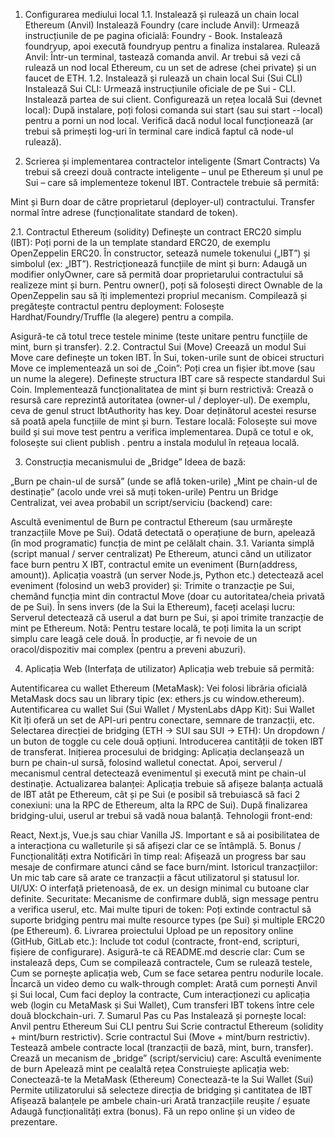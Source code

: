 

1. Configurarea mediului local
1.1. Instalează și rulează un chain local Ethereum (Anvil)
Instalează Foundry (care include Anvil):
Urmează instrucțiunile de pe pagina oficială: Foundry - Book.
Instalează foundryup, apoi execută foundryup pentru a finaliza instalarea.
Rulează Anvil:
Într-un terminal, tastează comanda anvil.
Ar trebui să vezi că rulează un nod local Ethereum, cu un set de adrese (chei private) și un faucet de ETH.
1.2. Instalează și rulează un chain local Sui (Sui CLI)
Instalează Sui CLI:
Urmează instrucțiunile oficiale de pe Sui - CLI.
Instalează partea de sui client.
Configurează un rețea locală Sui (devnet local):
După instalare, poți folosi comanda sui start (sau sui start --local) pentru a porni un nod local.
Verifică dacă nodul local funcționează (ar trebui să primești log-uri în terminal care indică faptul că node-ul rulează).


2. Scrierea și implementarea contractelor inteligente (Smart Contracts)
Va trebui să creezi două contracte inteligente – unul pe Ethereum și unul pe Sui – care să implementeze tokenul IBT. Contractele trebuie să permită:

Mint și Burn doar de către proprietarul (deployer-ul) contractului.
Transfer normal între adrese (funcționalitate standard de token).

2.1. Contractul Ethereum (solidity)
Definește un contract ERC20 simplu (IBT):
Poți porni de la un template standard ERC20, de exemplu OpenZeppelin ERC20.
În constructor, setează numele tokenului („IBT”) și simbolul (ex: „IBT”).
Restricționează funcțiile de mint și burn:
Adaugă un modifier onlyOwner, care să permită doar proprietarului contractului să realizeze mint și burn.
Pentru owner(), poți să folosești direct Ownable de la OpenZeppelin sau să îți implementezi propriul mecanism.
Compilează și pregătește contractul pentru deployment:
Folosește Hardhat/Foundry/Truffle (la alegere) pentru a compila.


Asigură-te că totul trece testele minime (teste unitare pentru funcțiile de mint, burn și transfer).
2.2. Contractul Sui (Move)
Creează un modul Sui Move care definește un token IBT. În Sui, token-urile sunt de obicei structuri Move ce implementează un soi de „Coin”:
Poți crea un fișier ibt.move (sau un nume la alegere).
Definește structura IBT care să respecte standardul Sui Coin<T>.
Implementează funcționalitatea de mint și burn restrictivă:
Crează o resursă care reprezintă autoritatea (owner-ul / deployer-ul). De exemplu, ceva de genul struct IbtAuthority has key.
Doar deținătorul acestei resurse să poată apela funcțiile de mint și burn.
Testare locală:
Folosește sui move build și sui move test pentru a verifica implementarea.
După ce totul e ok, folosește sui client publish . pentru a instala modulul în rețeaua locală.



3. Construcția mecanismului de „Bridge”
Ideea de bază:

„Burn pe chain-ul de sursă” (unde se află token-urile)
„Mint pe chain-ul de destinație” (acolo unde vrei să muți token-urile)
Pentru un Bridge Centralizat, vei avea probabil un script/serviciu (backend) care:

Ascultă evenimentul de Burn pe contractul Ethereum (sau urmărește tranzacțiile Move pe Sui).
Odată detectată o operațiune de burn, apelează (în mod programatic) funcția de mint pe celălalt chain.
3.1. Varianta simplă (script manual / server centralizat)
Pe Ethereum, atunci când un utilizator face burn pentru X IBT, contractul emite un eveniment (Burn(address, amount)).
Aplicația voastră (un server Node.js, Python etc.) detectează acel eveniment (folosind un web3 provider) și:
Trimite o tranzacție pe Sui, chemând funcția mint din contractul Move (doar cu autoritatea/cheia privată de pe Sui).
În sens invers (de la Sui la Ethereum), faceți același lucru:
Serverul detectează că userul a dat burn pe Sui, și apoi trimite tranzacție de mint pe Ethereum.
Notă: Pentru testare locală, te poți limita la un script simplu care leagă cele două. În producție, ar fi nevoie de un oracol/dispozitiv mai complex (pentru a preveni abuzuri).

4. Aplicația Web (Interfața de utilizator)
Aplicația web trebuie să permită:

Autentificarea cu wallet Ethereum (MetaMask):
Vei folosi librăria oficială MetaMask docs sau un library tipic (ex: ethers.js cu window.ethereum).
Autentificarea cu wallet Sui (Sui Wallet / MystenLabs dApp Kit):
Sui Wallet Kit îți oferă un set de API-uri pentru conectare, semnare de tranzacții, etc.
Selectarea direcției de bridging (ETH -> SUI sau SUI -> ETH):
Un dropdown / un buton de toggle cu cele două opțiuni.
Introducerea cantității de token IBT de transferat.
Inițierea procesului de bridging:
Aplicația declanșează un burn pe chain-ul sursă, folosind walletul conectat.
Apoi, serverul / mecanismul central detectează evenimentul și execută mint pe chain-ul destinație.
Actualizarea balanței:
Aplicația trebuie să afișeze balanța actuală de IBT atât pe Ethereum, cât și pe Sui (e posibil să trebuiască să faci 2 conexiuni: una la RPC de Ethereum, alta la RPC de Sui).
După finalizarea bridging-ului, userul ar trebui să vadă noua balanță.
Tehnologii front-end:

React, Next.js, Vue.js sau chiar Vanilla JS. Important e să ai posibilitatea de a interacționa cu walleturile și să afișezi clar ce se întâmplă.
5. Bonus / Funcționalități extra
Notificări în timp real: Afișează un progress bar sau mesaje de confirmare atunci când se face burn/mint.
Istoricul tranzacțiilor: Un mic tab care să arate ce tranzacții a făcut utilizatorul și statusul lor.
UI/UX: O interfață prietenoasă, de ex. un design minimal cu butoane clar definite.
Securitate: Mecanisme de confirmare dublă, sign message pentru a verifica userul, etc.
Mai multe tipuri de token: Poți extinde contractul să suporte bridging pentru mai multe resource types (pe Sui) și multiple ERC20 (pe Ethereum).
6. Livrarea proiectului
Upload pe un repository online (GitHub, GitLab etc.):
Include tot codul (contracte, front-end, scripturi, fișiere de configurare).
Asigură-te că README.md descrie clar:
Cum se instalează deps,
Cum se compilează contractele,
Cum se rulează testele,
Cum se pornește aplicația web,
Cum se face setarea pentru nodurile locale.
Încarcă un video demo cu walk-through complet:
Arată cum pornești Anvil și Sui local,
Cum faci deploy la contracte,
Cum interacționezi cu aplicația web (login cu MetaMask și Sui Wallet),
Cum transferi IBT tokens între cele două blockchain-uri.
7. Sumarul Pas cu Pas
Instalează și pornește local:
Anvil pentru Ethereum
Sui CLI pentru Sui
Scrie contractul Ethereum (solidity + mint/burn restrictiv).
Scrie contractul Sui (Move + mint/burn restrictiv).
Testează ambele contracte local (tranzacții de bază, mint, burn, transfer).
Crează un mecanism de „bridge” (script/serviciu) care:
Ascultă evenimente de burn
Apelează mint pe cealaltă rețea
Construiește aplicația web:
Conectează-te la MetaMask (Ethereum)
Conectează-te la Sui Wallet (Sui)
Permite utilizatorului să selecteze direcția de bridging și cantitatea de IBT
Afișează balanțele pe ambele chain-uri
Arată tranzacțiile reușite / eșuate
Adaugă funcționalități extra (bonus).
Fă un repo online și un video de prezentare.
